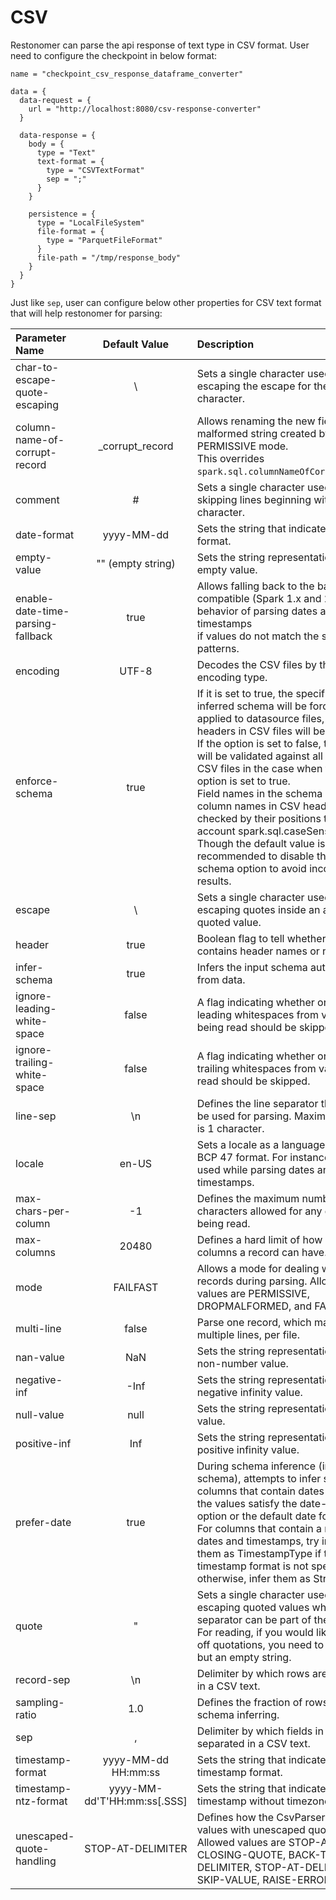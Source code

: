 # CSV

Restonomer can parse the api response of text type in CSV format. User need to configure the checkpoint in below format:

```hocon
name = "checkpoint_csv_response_dataframe_converter"

data = {
  data-request = {
    url = "http://localhost:8080/csv-response-converter"
  }

  data-response = {
    body = {
      type = "Text"
      text-format = {
        type = "CSVTextFormat"
        sep = ";"
      }
    }

    persistence = {
      type = "LocalFileSystem"
      file-format = {
        type = "ParquetFileFormat"
      }
      file-path = "/tmp/response_body"
    }
  }
}
```

Just like `sep`, user can configure below other properties for CSV text format that will help restonomer for parsing:

| Parameter Name                    |        Default Value        | Description                                                                                                                                                                                                                                                                                                                                                                                                                                                                                                                                                              |
|:----------------------------------|:---------------------------:|:-------------------------------------------------------------------------------------------------------------------------------------------------------------------------------------------------------------------------------------------------------------------------------------------------------------------------------------------------------------------------------------------------------------------------------------------------------------------------------------------------------------------------------------------------------------------------|
| char-to-escape-quote-escaping     |              \              | Sets a single character used for escaping the escape for the quote character.                                                                                                                                                                                                                                                                                                                                                                                                                                                                                            |
| column-name-of-corrupt-record     |       _corrupt_record       | Allows renaming the new field having malformed string created by PERMISSIVE mode. <br/>This overrides `spark.sql.columnNameOfCorruptRecord`.                                                                                                                                                                                                                                                                                                                                                                                                                             |
| comment                           |              #              | Sets a single character used for skipping lines beginning with this character.                                                                                                                                                                                                                                                                                                                                                                                                                                                                                           |
| date-format                       |         yyyy-MM-dd          | Sets the string that indicates a date format.                                                                                                                                                                                                                                                                                                                                                                                                                                                                                                                            |
| empty-value                       |      "" (empty string)      | Sets the string representation of an empty value.                                                                                                                                                                                                                                                                                                                                                                                                                                                                                                                        |
| enable-date-time-parsing-fallback |            true             | Allows falling back to the backward compatible (Spark 1.x and 2.0) behavior of parsing dates and timestamps <br/>if values do not match the set patterns.                                                                                                                                                                                                                                                                                                                                                                                                                |
| encoding                          |            UTF-8            | Decodes the CSV files by the given encoding type.                                                                                                                                                                                                                                                                                                                                                                                                                                                                                                                        |
| enforce-schema                    |            true             | If it is set to true, the specified or inferred schema will be forcibly applied to datasource files, and headers in CSV files will be ignored. <br/>If the option is set to false, the schema will be validated against all headers in CSV files in the case when the header option is set to true. <br/>Field names in the schema and column names in CSV headers are checked by their positions taking into account spark.sql.caseSensitive. <br/>Though the default value is true, it is recommended to disable the enforce-schema option to avoid incorrect results. |
| escape                            |              \              | Sets a single character used for escaping quotes inside an already quoted value.                                                                                                                                                                                                                                                                                                                                                                                                                                                                                         |
| header                            |            true             | Boolean flag to tell whether csv text contains header names or not.                                                                                                                                                                                                                                                                                                                                                                                                                                                                                                      |
| infer-schema                      |            true             | Infers the input schema automatically from data.                                                                                                                                                                                                                                                                                                                                                                                                                                                                                                                         |
| ignore-leading-white-space        |            false            | A flag indicating whether or not leading whitespaces from values being read should be skipped.                                                                                                                                                                                                                                                                                                                                                                                                                                                                           |
| ignore-trailing-white-space       |            false            | A flag indicating whether or not trailing whitespaces from values being read should be skipped.                                                                                                                                                                                                                                                                                                                                                                                                                                                                          |
| line-sep                          |             \n              | Defines the line separator that should be used for parsing. Maximum length is 1 character.                                                                                                                                                                                                                                                                                                                                                                                                                                                                               |
| locale                            |            en-US            | Sets a locale as a language tag in IETF BCP 47 format. For instance, this is used while parsing dates and timestamps.                                                                                                                                                                                                                                                                                                                                                                                                                                                    |
| max-chars-per-column              |             -1              | Defines the maximum number of characters allowed for any given value being read.                                                                                                                                                                                                                                                                                                                                                                                                                                                                                         |  |
| max-columns                       |            20480            | Defines a hard limit of how many columns a record can have.                                                                                                                                                                                                                                                                                                                                                                                                                                                                                                              |  |
| mode                              |          FAILFAST           | Allows a mode for dealing with corrupt records during parsing. Allowed values are PERMISSIVE, DROPMALFORMED, and FAILFAST.                                                                                                                                                                                                                                                                                                                                                                                                                                               |
| multi-line                        |            false            | Parse one record, which may span multiple lines, per file.                                                                                                                                                                                                                                                                                                                                                                                                                                                                                                               |
| nan-value                         |             NaN             | Sets the string representation of a non-number value.                                                                                                                                                                                                                                                                                                                                                                                                                                                                                                                    |
| negative-inf                      |            -Inf             | Sets the string representation of a negative infinity value.                                                                                                                                                                                                                                                                                                                                                                                                                                                                                                             |
| null-value                        |            null             | Sets the string representation of a null value.                                                                                                                                                                                                                                                                                                                                                                                                                                                                                                                          |
| positive-inf                      |             Inf             | Sets the string representation of a positive infinity value.                                                                                                                                                                                                                                                                                                                                                                                                                                                                                                             |
| prefer-date                       |            true             | During schema inference (infer-schema), attempts to infer string columns that contain dates as Date if the values satisfy the date-format option or the default date format. <br/>For columns that contain a mixture of dates and timestamps, try inferring them as TimestampType if the timestamp format is not specified; otherwise, infer them as StringType.                                                                                                                                                                                                         |
| quote                             |              "              | Sets a single character used for escaping quoted values where the separator can be part of the value. <br/>For reading, if you would like to turn off quotations, you need to set not null but an empty string.                                                                                                                                                                                                                                                                                                                                                          |
| record-sep                        |             \n              | Delimiter by which rows are separated in a CSV text.                                                                                                                                                                                                                                                                                                                                                                                                                                                                                                                     |
| sampling-ratio                    |             1.0             | Defines the fraction of rows used for schema inferring.                                                                                                                                                                                                                                                                                                                                                                                                                                                                                                                  |
| sep                               |              ,              | Delimiter by which fields in a row are separated in a CSV text.                                                                                                                                                                                                                                                                                                                                                                                                                                                                                                          |
| timestamp-format                  |     yyyy-MM-dd HH:mm:ss     | Sets the string that indicates a timestamp format.                                                                                                                                                                                                                                                                                                                                                                                                                                                                                                                       |
| timestamp-ntz-format              | yyyy-MM-dd'T'HH:mm:ss[.SSS] | Sets the string that indicates a timestamp without timezone format.                                                                                                                                                                                                                                                                                                                                                                                                                                                                                                      |
| unescaped-quote-handling          |      STOP-AT-DELIMITER      | Defines how the CsvParser will handle values with unescaped quotes. <br/> Allowed values are STOP-AT-CLOSING-QUOTE, BACK-TO-DELIMITER, STOP-AT-DELIMITER, SKIP-VALUE, RAISE-ERROR                                                                                                                                                                                                                                                                                                                                                                                        |
